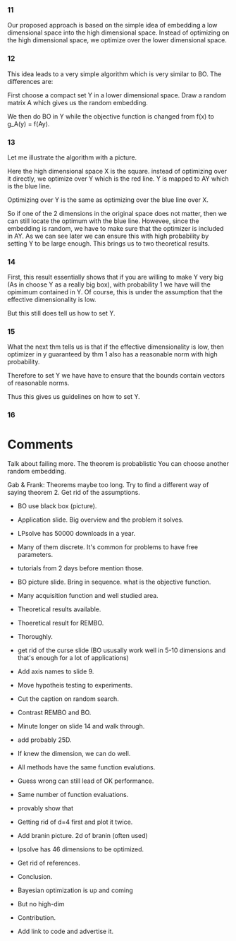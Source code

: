 ### 11
Our proposed approach is based on the simple idea of embedding a low dimensional space into the high dimensional space. Instead of optimizing on the high dimensional space, we optimize over the lower dimensional space.

### 12
This idea leads to a very simple algorithm which is very similar to BO.
The differences are:

First choose a compact set Y in a lower dimensional space.
Draw a random matrix A which gives us the random embedding.

We then do BO in Y while the objective function is changed from f(x) to g_A(y) = f(Ay).


### 13
Let me illustrate the algorithm with a picture. 

Here the high dimensional space X is the square. instead of optimizing over it directly, we optimize over Y which is the red line. Y is mapped to AY which is the blue line. 


Optimizing over Y is the same as optimizing over the blue line over X.

So if one of the 2 dimensions in the original space does not matter, then we can still locate the optimum with the blue line. 
Howevee, since the embedding is random, we have to  make sure that the optimizer is included in AY.
As we can see later we can ensure this with high probability by setting Y to be large enough.
This brings us to two theoretical results.
### 14
First, this result essentially shows that if you are willing to make Y very big (As in choose Y as a really big box), with probability 1 we have will the opimimum contained in Y. 
Of course, this is under the assumption that the effective dimensionality is low.

But this still does tell us how to set Y.

### 15
What the next thm tells us is that if the effective dimensionality is low, then optimizer in y guaranteed by thm 1 also has a reasonable norm with high probability.

Therefore to set Y we have have to ensure that the bounds contain vectors of reasonable norms.

Thus this gives us guidelines on how to set Y.

### 16









# Comments
Talk about failing more.
The theorem is probablistic
You can choose another random embedding.

Gab & Frank: Theorems maybe too long. Try to find a different way of saying theorem 2.
Get rid of the assumptions.


- BO use black box (picture).
- Application slide. Big overview and the problem it solves.
- LPsolve has 50000 downloads in a year.
- Many of them discrete. It's common for problems to have free parameters. 
- tutorials from 2 days before mention those.
- BO picture slide. Bring in sequence. what is the objective function.
- Many acquisition function and well studied area.
- Theoretical results available.


- Thoeretical result for REMBO.
- Thoroughly.
- get rid of the curse slide (BO ususally work well in 5-10 dimensions and that's enough for a lot of applications)
- Add axis names to slide 9.
- Move hypotheis testing to experiments.
- Cut the caption on random search.
- Contrast REMBO and BO.
- Minute longer on slide 14 and walk through.

- add probably 25D.
- If knew the dimension, we can do well. 
- All methods have the same function evalutions.
- Guess wrong can still lead of OK performance.
- Same number of function evaluations.
- provably show that 
- Getting rid of d=4 first and plot it twice.
- Add branin picture. 2d of branin (often used)
- lpsolve has 46 dimensions to be optimized.
- Get rid of references.
- Conclusion.
- Bayesian optimization is up and coming
- But no high-dim
- Contribution.
- Add link to code and advertise it.






